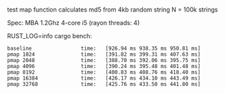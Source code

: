 #
test map function calculates md5 from 4kb random string
N = 100k strings

Spec: MBA 1.2Ghz 4-core i5 (rayon threads: 4)

RUST_LOG=info cargo bench:

```
baseline                time:   [926.94 ms 938.35 ms 950.81 ms]
pmap 1024               time:   [391.82 ms 399.31 ms 407.63 ms]
pmap 2048               time:   [388.70 ms 392.06 ms 395.75 ms]
pmap 4096               time:   [390.24 ms 395.48 ms 401.48 ms]  
pmap 8192               time:   [400.83 ms 408.76 ms 418.40 ms]     
pmap 16384              time:   [426.17 ms 434.10 ms 443.49 ms]        
pmap 32768              time:   [425.76 ms 433.50 ms 441.80 ms]       

```